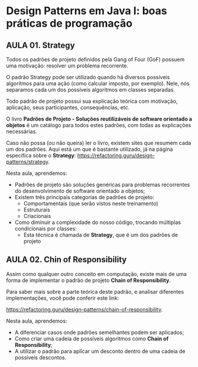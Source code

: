 # Design Patterns em Java I: boas práticas de programação
## AULA 01. Strategy
Todos os padrões de projeto definidos pela Gang of Four (GoF) possuem uma motivação: resolver um problema recorrente.

O padrão Strategy pode ser utilizado quando há diversos possíveis algoritmos para uma ação (como calcular imposto, por exemplo). Nele, nós separamos cada um dos possíveis algoritmos em classes separadas. 

Todo padrão de projeto possui sua explicação teórica com motivação, aplicação, seus participantes, consequências, etc.

O livro **Padrões de Projeto - Soluções reutilizáveis de software orientado a objetos** é um catálogo para todos estes padrões, com todas as explicações necessárias.

Caso não possa (ou não queira) ler o livro, existem sites que resumem cada um dos padrões. Aqui está um que é bastante utilizado, já na página específica sobre o **Strategy**: https://refactoring.guru/design-patterns/strategy.

Nesta aula, aprendemos:
- Padrões de projeto são soluções genéricas para problemas recorrentes do desenvolvimento de software orientado a objetos;
- Existem três principais categorias de padrões de projeto:
  - Comportamentais (que serão vistos neste treinamento)
  - Estruturais
  - Criacionais
- Como diminuir a complexidade do nosso código, trocando múltiplas condicionais por classes:
  - Esta técnica é chamada de **Strategy**, que é um dos padrões de projeto

## AULA 02. Chin of Responsibility
Assim como qualquer outro conceito em computação, existe mais de uma forma de implementar o padrão de projeto **Chain of Responsibility**.

Para saber mais sobre a parte teórica deste padrão, e analisar diferentes implementações, você pode conferir este link:

https://refactoring.guru/design-patterns/chain-of-responsibility.

Nesta aula, aprendemos:
- A diferenciar casos onde padrões semelhantes podem ser aplicados;
- Como criar uma cadeia de possíveis algoritmos como **Chain of Responsibility**;
- A utilizar o padrão para aplicar um desconto dentro de uma cadeia de possíveis descontos.

[//]: # (## AULA 03. )

[//]: # (## AULA 04. )

[//]: # (## AULA 05.)

[//]: # (## AULA 06. )

